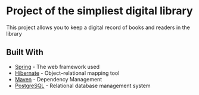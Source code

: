 # Project of the simpliest digital library

This project allows you to keep a digital record of books and readers in the library

## Built With

* [Spring](https://spring.io) - The web framework used
* [Hibernate](https://hibernate.org) - Object–relational mapping tool
* [Maven](https://maven.apache.org/) - Dependency Management
* [PostgreSQL](https://www.postgresql.org) - Relational database management system
